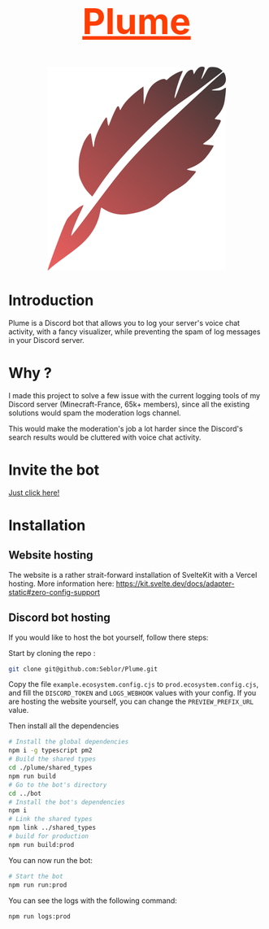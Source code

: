 <h1 style="font-size: 5em; text-align: center"><a style="color: #ff3e00" href="https://plume.red">Plume</a></h1>

<p style="text-align: center;">
  <a href="https://plume.red"><img src="./logo.webp" /></a>
</p>

# Introduction

Plume is a Discord bot that allows you to log your server's voice chat activity, with a fancy visualizer, while preventing the spam of log messages in your Discord server.

# Why ?

I made this project to solve a few issue with the current logging tools of my Discord server (Minecraft-France, 65k+ members), since all the existing solutions would spam the moderation logs channel.

This would make the moderation's job a lot harder since the Discord's search results would be cluttered with voice chat activity.

# Invite the bot

[Just click here!](https://discord.com/api/oauth2/authorize?client_id=1146113119840641234&scope=bot&permissions=2147485824)

# Installation

## Website hosting

The website is a rather strait-forward installation of SvelteKit with a Vercel hosting. More information here: https://kit.svelte.dev/docs/adapter-static#zero-config-support

## Discord bot hosting

If you would like to host the bot yourself, follow there steps:

Start by cloning the repo :

```bash
git clone git@github.com:Seblor/Plume.git
```

Copy the file `example.ecosystem.config.cjs` to `prod.ecosystem.config.cjs`, and fill the `DISCORD_TOKEN` and `LOGS_WEBHOOK` values with your config. If you are hosting the website yourself, you can change the `PREVIEW_PREFIX_URL` value.

Then install all the dependencies

```bash
# Install the global dependencies
npm i -g typescript pm2
# Build the shared types
cd ./plume/shared_types
npm run build
# Go to the bot's directory
cd ../bot
# Install the bot's dependencies
npm i
# Link the shared types
npm link ../shared_types
# build for production
npm run build:prod
```

You can now run the bot:

```bash
# Start the bot
npm run run:prod
```

You can see the logs with the following command:

```bash
npm run logs:prod
```